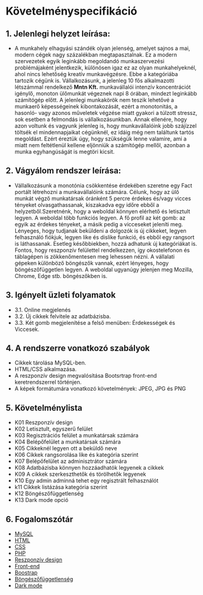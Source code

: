 # Követelményspecifikáció

## 1. Jelenlegi helyzet leírása:
- A munkahely elhagyási szándék olyan jelenség, amelyet sajnos a mai, modern cégek nagy százalékban megtapasztalnak. 
Ez a modern szervezetek egyik leginkább megoldandó munkaszervezési problémájaként jelentkezik, különösen igaz ez az 
olyan munkahelyeknél, ahol nincs lehetőség kreatív munkavégzésre. Ebbe a kategóriába tartozik cégünk is.
Vállalkozásunk, a jelenleg 10 fős alkalmazotti létszámmal rendelkező **Mntn Kft.** munkavállalói intenzív koncentrációt 
igénylő, monoton ülőmunkát végeznek napi 8 órában, mindezt leginkább számítógép előtt.
A jelenlegi munkakörök nem teszik lehetővé a munkaerő képességeinek kibontakozását, ezért a monotonitás, a hasonló- 
vagy azonos műveletek végzése miatt gyakori a túlzott stressz, sok esetben a felmondás is vállalkozásunkban.
Annak ellenére, hogy azon voltunk és vagyunk jelenleg is, hogy munkavállalóink jobb szájízzel töltsék el mindennapjaikat
cégünknél, ez idáig még nem találtunk tartós megoldást. Ezért éreztük úgy, hogy szükségük lenne valamire, ami a miatt nem
feltétlenül kellene eljönniük a számítógép mellől, azonban a munka egyhangúságát is megtöri kicsit.

## 2. Vágyálom rendszer leírása:
- Vállalkozásunk a monotónia csökkentése érdekében szeretne egy Fact portált létrehozni a munkavállalóink számára. Célunk, hogy az ülő munkát végző munkatársak óránként 5 percre érdekes és/vagy vicces tényeket olvasgathassanak, kiszakadva egy időre ebből a helyzetből.Szeretnénk, hogy a weboldal könnyen elérhető és letisztult legyen. A weboldal több funkciós legyen. A fő profil az két gomb: az egyik az érdekes tényeket, a másik pedig a vicceseket jeleníti meg. Lényeges, hogy tudjanak beküldeni a dolgozók is új cikkeket, legyen felhasználó fiókjuk, legyen like és dislike funkció, és ebből egy rangsort is láthassanak. Esetleg későbbiekben, hozzá adhatunk új kategóriákat is. Fontos, hogy reszponzív felülettel rendelkezzen, így okostelefonon és táblagépen is zökkenőmentesen meg lehessen nézni. A vállalati gépeken különböző böngészők vannak, ezért lényeges, hogy böngészőfüggetlen legyen. A weboldal ugyanúgy jelenjen meg Mozilla, Chrome, Edge stb. böngészőkben is.

## 3. Igényelt üzleti folyamatok

-    3.1.	Online megjelenés 
-    3.2.	Új cikkek felvitele az adatbázisba.
-    3.3.	Két gomb megjelenítése a felső menüben: Érdekességek és Viccesek. 

## 4. A rendszerre vonatkozó szabályok

- Cikkek tárolása MySQL-ben.
- HTML/CSS alkalmazása.
- A reszponzív design megvalósítása Bootsrtrap front-end keretrendszerrel történjen.
- A képek formátumára vonatkozó követelmények: JPEG, JPG és PNG

## 5. Követelménylista
- K01 Reszponzív design
- K02 Letisztult, egyszerű felület
- K03 Regisztrációs felület a munkatársak számára
- K04 Belépőfelület a munkatársak számára
- K05 Cikkeknél legyen ott a beküldő neve
- K06 Cikkek rangsorolása like és kategória szerint
- K07 Belépőfelület az adminisztrátor számára
- K08 Adatbázisba könnyen hozzáadhatók legyenek a cikkek
- K09 A cikkek szerkeszthetők és törölhetők legyenek
- K10 Egy admin adminná tehet egy regisztrált felhasználót
- k11 Cikkek listázása kategória szerint
- K12 Böngészőfüggetlenség
- K13 Dark mode opció

## 6. Fogalomszótár
- [MySQL](https://en.wikipedia.org/wiki/MySQL)
- [HTML](https://hu.wikipedia.org/wiki/HTML)
- [CSS](https://hu.wikipedia.org/wiki/Cascading_Style_Sheets)
- [PHP]( https://en.wikipedia.org/wiki/PHP)
- [Reszponzív design](https://en.wikipedia.org/wiki/Responsive_web_design)
- [Front-end](https://en.wikipedia.org/wiki/Front-end_web_development)
- [Boostrap](https://en.wikipedia.org/wiki/Bootstrap_(front-end_framework))
- [Böngészőfüggetlenség](https://en.wikipedia.org/wiki/Cross-browser_compatibility)
- [Dark mode]( https://en.wikipedia.org/wiki/Light-on-dark_color_scheme)
